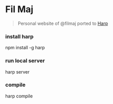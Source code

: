# Fil Maj

> Personal website of @filmaj ported to [Harp](http://harpjs.com)

### install harp

  npm install -g harp

### run local server

  harp server

### compile

  harp compile